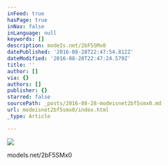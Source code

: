 ```yaml
---
inFeed: true
hasPage: true
inNav: false
inLanguage: null
keywords: []
description: modeIs.net/2bF5SMx0
datePublished: '2016-08-28T22:47:54.812Z'
dateModified: '2016-08-28T22:47:24.579Z'
title: ''
author: []
via: {}
authors: []
publisher: {}
starred: false
sourcePath: _posts/2016-08-28-modeisnet2bf5smx0.md
url: modeisnet2bf5smx0/index.html
_type: Article

---
```

![](https://the-grid-user-content.s3-us-west-2.amazonaws.com/deeb18f2-afea-4401-93e7-47dd4bfd8c9e.jpg)

modeIs.net/2bF5SMx0